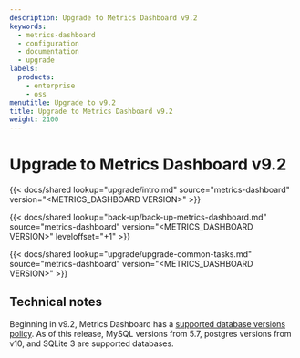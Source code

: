 ```yaml
---
description: Upgrade to Metrics Dashboard v9.2
keywords:
  - metrics-dashboard
  - configuration
  - documentation
  - upgrade
labels:
  products:
    - enterprise
    - oss
menutitle: Upgrade to v9.2
title: Upgrade to Metrics Dashboard v9.2
weight: 2100
---
```


# Upgrade to Metrics Dashboard v9.2

{{< docs/shared lookup="upgrade/intro.md" source="metrics-dashboard" version="<METRICS_DASHBOARD VERSION>" >}}

{{< docs/shared lookup="back-up/back-up-metrics-dashboard.md" source="metrics-dashboard" version="<METRICS_DASHBOARD VERSION>" leveloffset="+1" >}}

{{< docs/shared lookup="upgrade/upgrade-common-tasks.md" source="metrics-dashboard" version="<METRICS_DASHBOARD VERSION>" >}}

## Technical notes

Beginning in v9.2, Metrics Dashboard has a [supported database versions policy](../../setup-metrics-dashboard/installation/#supported-databases). As of this release, MySQL versions from 5.7, postgres versions from v10, and SQLite 3 are supported databases.
